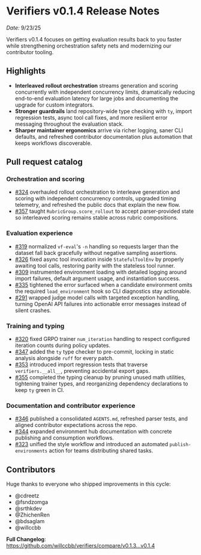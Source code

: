 # Verifiers v0.1.4 Release Notes

*Date:* 9/23/25

Verifiers v0.1.4 focuses on getting evaluation results back to you faster while strengthening orchestration safety nets and
modernizing our contributor tooling.

## Highlights

- **Interleaved rollout orchestration** streams generation and scoring concurrently with independent concurrency limits,
  dramatically reducing end-to-end evaluation latency for large jobs and documenting the upgrade for custom integrators.
- **Stronger guardrails** land repository-wide type checking with `ty`, import regression tests, async tool call fixes, and more
  resilient error messaging throughout the evaluation stack.
- **Sharper maintainer ergonomics** arrive via richer logging, saner CLI defaults, and refreshed contributor documentation plus
  automation that keeps workflows discoverable.

## Pull request catalog

### Orchestration and scoring
- [#324](https://github.com/willccbb/verifiers/pull/324) overhauled rollout orchestration to interleave generation and scoring
  with independent concurrency controls, upgraded timing telemetry, and refreshed the public docs that explain the new flow.
- [#357](https://github.com/willccbb/verifiers/pull/357) taught `RubricGroup.score_rollout` to accept parser-provided state so
  interleaved scoring remains stable across rubric compositions.

### Evaluation experience
- [#319](https://github.com/willccbb/verifiers/pull/319) normalized `vf-eval`'s `-n` handling so requests larger than the dataset
  fall back gracefully without negative sampling assertions.
- [#326](https://github.com/willccbb/verifiers/pull/326) fixed async tool invocation inside `StatefulToolEnv` by properly
  awaiting tool calls, restoring parity with the stateless tool runner.
- [#309](https://github.com/willccbb/verifiers/pull/309) instrumented environment loading with detailed logging around import
  failures, default argument usage, and instantiation success.
- [#335](https://github.com/willccbb/verifiers/pull/335) tightened the error surfaced when a candidate environment omits the
  required `load_environment` hook so CLI diagnostics stay actionable.
- [#291](https://github.com/willccbb/verifiers/pull/291) wrapped judge model calls with targeted exception handling, turning
  OpenAI API failures into actionable error messages instead of silent crashes.

### Training and typing
- [#320](https://github.com/willccbb/verifiers/pull/320) fixed GRPO trainer `num_iteration` handling to respect configured
  iteration counts during policy updates.
- [#347](https://github.com/willccbb/verifiers/pull/347) added the `ty` type checker to pre-commit, locking in static analysis
  alongside `ruff` for every patch.
- [#353](https://github.com/willccbb/verifiers/pull/353) introduced import regression tests that traverse `verifiers.__all__`,
  preventing accidental export gaps.
- [#355](https://github.com/willccbb/verifiers/pull/355) completed the typing cleanup by pruning unused math utilities,
  tightening trainer types, and reorganizing dependency declarations to keep `ty` green in CI.

### Documentation and contributor experience
- [#346](https://github.com/willccbb/verifiers/pull/346) published a consolidated `AGENTS.md`, refreshed parser tests, and
  aligned contributor expectations across the repo.
- [#344](https://github.com/willccbb/verifiers/pull/344) expanded environment hub documentation with concrete publishing and
  consumption workflows.
- [#323](https://github.com/willccbb/verifiers/pull/323) unified the style workflow and introduced an automated
  `publish-environments` action for teams distributing shared tasks.

## Contributors

Huge thanks to everyone who shipped improvements in this cycle:
- @cdreetz
- @fsndzomga
- @srthkdev
- @ZhichenRen
- @bdsaglam
- @willccbb

**Full Changelog**: https://github.com/willccbb/verifiers/compare/v0.1.3...v0.1.4
